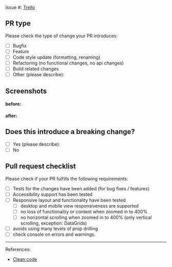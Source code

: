 Issue #:
[Trello](https://trello.com/b/NKyKkp1R/ratinov-clinic)

## PR type

Please check the type of change your PR introduces:

- [ ] Bugfix
- [ ] Feature
- [ ] Code style update (formatting, renaming)
- [ ] Refactoring (no functional changes, no api changes)
- [ ] Build related changes
- [ ] Other (please describe):

## Screenshots

#### before:

#### after:

## Does this introduce a breaking change?

- [ ] Yes (please describe):
- [ ] No

## Pull request checklist

Please check if your PR fulfills the following requirements:

- [ ] Tests for the changes have been added (for bug fixes / features)
- [ ] Accessibility support has been tested
- [ ] Responsive layout and functionality have been tested
  - [ ] desktop and mobile view responsiveness are supported
  - [ ] no loss of functionality or content when zoomed in to 400%
  - [ ] no horizontal scrolling when zoomed in to 400% (only vertical scrolling, exception: DataGrids)
- [ ] avoids using many levels of prop drilling
- [ ] check console on errors and warnings.
---

References:
- [Clean code](https://github.com/airbnb/javascript)
